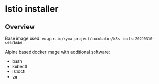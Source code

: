# Istio installer

## Overview
Base image used: `eu.gcr.io/kyma-project/incubator/k8s-tools:20210310-c03fb8b6`

Alpine based docker image with additional software:
- bash
- kubectl
- istioctl
- [yq](https://github.com/mikefarah/yq)
